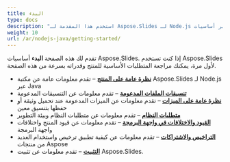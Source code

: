 ```yaml
---
title: البدء
type: docs
description: "استخدم هذا المقدمة لـ Aspose.Slides لـ Node.js عبر أساسيات Java لبدء إدراك قيمة Aspose.Slides لعملك."
weight: 10
url: /ar/nodejs-java/getting-started/
---
```


تقدم لك هذه الصفحة **البدء** أساسيات Aspose.Slides. إذا كنت تستخدم Aspose.Slides لأول مرة، يمكنك مراجعة المتطلبات الأساسية للمنتج وقدراته بسرعة من هذه الصفحة.

- [**نظرة عامة على المنتج**](/slides/ar/nodejs-java/product-overview/) – تقدم معلومات عامة عن مكتبة Aspose.Slides لـ Node.js عبر Java
- [**تنسيقات الملفات المدعومة**](/slides/ar/nodejs-java/supported-file-formats/) – تقدم معلومات عن التنسيقات المدعومة
- [**نظرة عامة على الميزات**](/slides/ar/nodejs-java/features-overview/) – تقدم معلومات عن الميزات المدعومة عند تحميل وثيقة أو حفظها بتنسيق معين
- [**متطلبات النظام**](/slides/ar/nodejs-java/system-requirements/) – تقدم معلومات عن متطلبات النظام وبيئة التطوير
- [**القيود والاختلافات في واجهة البرمجة**](/slides/ar/nodejs-java/limitations-and-api-differences/) – تقدم معلومات عن قيود المنتج واختلافات واجهة البرمجة
- [**التراخيص والاشتراكات**](/slides/ar/nodejs-java/licensing) – تقدم معلومات عن كيفية تطبيق ترخيص واستخدام العديد من منتجات Aspose
- [**التثبيت**](/slides/ar/nodejs-java/installation/) – تقدم معلومات عن تثبيت Aspose.Slides.